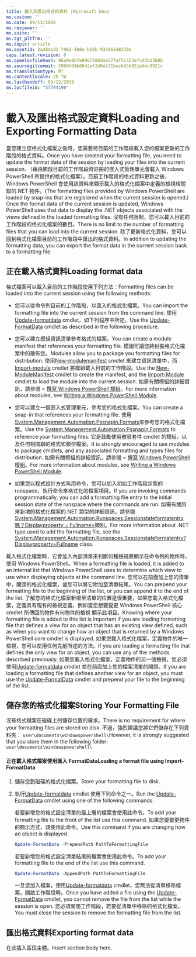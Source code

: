 ```yaml
---
title: 載入及匯出格式的資料 |Microsoft Docs
ms.custom: ''
ms.date: 09/13/2016
ms.reviewer: ''
ms.suite: ''
ms.tgt_pltfrm: ''
ms.topic: article
ms.assetid: 2a48de31-7961-4b0e-b58b-93466e38370b
caps.latest.revision: 6
ms.openlocfilehash: 86a0e8b7e8967280daa57faf5c323efcd3b1368b
ms.sourcegitcommit: 5990f04b8042ef2d8e571bec6d5b051e64c9921c
ms.translationtype: MT
ms.contentlocale: zh-TW
ms.lasthandoff: 03/12/2019
ms.locfileid: "57794190"
---
```

# <a name="loading-and-exporting-formatting-data"></a><span data-ttu-id="4396c-102">載入及匯出格式設定資料</span><span class="sxs-lookup"><span data-stu-id="4396c-102">Loading and Exporting Formatting Data</span></span>

<span data-ttu-id="4396c-103">當您建立您格式化檔案之後時，您需要將目前的工作階段載入您的檔案更新的工作階段的格式資料。</span><span class="sxs-lookup"><span data-stu-id="4396c-103">Once you have created your formatting file, you need to update the format data of the session by loading your files into the current session.</span></span> <span data-ttu-id="4396c-104">（藉由開啟目前的工作階段時註冊的嵌入式管理單元會載入 Windows PowerShell 所提供的格式化檔案）。目前工作階段的格式資料更新之後，Windows PowerShell 會使用該資料來顯示載入的格式化檔案中定義的檢視相關聯的.NET 物件。</span><span class="sxs-lookup"><span data-stu-id="4396c-104">(The formatting files provided by Windows PowerShell are loaded by snap-ins that are registered when the current session is opened.) Once the format data of the current session is updated, Windows PowerShell uses that data to display the .NET objects associated with the views defined in the loaded formatting files.</span></span> <span data-ttu-id="4396c-105">沒有任何限制，您可以載入目前的工作階段的格式化檔案的數目。</span><span class="sxs-lookup"><span data-stu-id="4396c-105">There is no limit to the number of formatting files that you can load into the current session.</span></span> <span data-ttu-id="4396c-106">除了更新格式化資料，您可以回到格式化檔案目前的工作階段中匯出的格式資料。</span><span class="sxs-lookup"><span data-stu-id="4396c-106">In addition to updating the formatting data, you can export the format data in the current session back to a formatting file.</span></span>

## <a name="loading-format-data"></a><span data-ttu-id="4396c-107">正在載入格式資料</span><span class="sxs-lookup"><span data-stu-id="4396c-107">Loading format data</span></span>

<span data-ttu-id="4396c-108">格式檔案可以載入目前的工作階段使用下列方法：</span><span class="sxs-lookup"><span data-stu-id="4396c-108">Formatting files can be loaded into the current session using the following methods:</span></span>

- <span data-ttu-id="4396c-109">您可以從命令列目前的工作階段，以匯入的格式化檔案。</span><span class="sxs-lookup"><span data-stu-id="4396c-109">You can import the formatting file into the current session from the command line.</span></span> <span data-ttu-id="4396c-110">使用[Update-formatdata](/powershell/module/Microsoft.PowerShell.Utility/Update-FormatData) cmdlet，如下列程序中所述。</span><span class="sxs-lookup"><span data-stu-id="4396c-110">Use the [Update-FormatData](/powershell/module/Microsoft.PowerShell.Utility/Update-FormatData) cmdlet as described in the following procedure.</span></span>

- <span data-ttu-id="4396c-111">您可以建立模組資訊清單參考格式的檔案。</span><span class="sxs-lookup"><span data-stu-id="4396c-111">You can create a module manifest that references your formatting file.</span></span> <span data-ttu-id="4396c-112">模組可讓您將封裝格式化檔案中的散佈您。</span><span class="sxs-lookup"><span data-stu-id="4396c-112">Modules allow you to package you formatting files for distribution.</span></span> <span data-ttu-id="4396c-113">使用[New-modulemanifest](/powershell/module/Microsoft.PowerShell.Core/New-ModuleManifest) cmdlet 來建立資訊清單中，而[Import-module](/powershell/module/Microsoft.PowerShell.Core/Import-Module) cmdlet 將模組載入目前的工作階段。</span><span class="sxs-lookup"><span data-stu-id="4396c-113">Use the [New-ModuleManifest](/powershell/module/Microsoft.PowerShell.Core/New-ModuleManifest) cmdlet to create the manifest, and the [Import-Module](/powershell/module/Microsoft.PowerShell.Core/Import-Module) cmdlet to load the module into the current session.</span></span> <span data-ttu-id="4396c-114">如需有關模組的詳細資訊，請參閱 <<c0> [ 撰寫 Windows PowerShell 模組](../module/writing-a-windows-powershell-module.md)。</span><span class="sxs-lookup"><span data-stu-id="4396c-114">For more information about modules, see [Writing a Windows PowerShell Module](../module/writing-a-windows-powershell-module.md).</span></span>

- <span data-ttu-id="4396c-115">您可以建立一個嵌入式管理單元，參考您的格式化檔案。</span><span class="sxs-lookup"><span data-stu-id="4396c-115">You can create a snap-in that references your formatting file.</span></span> <span data-ttu-id="4396c-116">使用[System.Management.Automation.Pssnapin.Formats](/dotnet/api/System.Management.Automation.PSSnapIn.Formats)來參考您的格式化檔案。</span><span class="sxs-lookup"><span data-stu-id="4396c-116">Use the [System.Management.Automation.Pssnapin.Formats](/dotnet/api/System.Management.Automation.PSSnapIn.Formats) to reference your formatting files.</span></span> <span data-ttu-id="4396c-117">它是鼓勵使用散發套件 cmdlet 的模組，以及任何相關聯的格式和類型檔案。</span><span class="sxs-lookup"><span data-stu-id="4396c-117">It is strongly encouraged to use modules to package cmdlets, and any associated formatting and types files for distribution.</span></span> <span data-ttu-id="4396c-118">如需有關模組的詳細資訊，請參閱 <<c0> [ 撰寫 Windows PowerShell 模組](../module/writing-a-windows-powershell-module.md)。</span><span class="sxs-lookup"><span data-stu-id="4396c-118">For more information about modules, see [Writing a Windows PowerShell Module](../module/writing-a-windows-powershell-module.md).</span></span>

- <span data-ttu-id="4396c-119">如果您以程式設計方式叫用命令，您可以加入初始工作階段狀態的 runspace，執行命令來格式化的檔案項目。</span><span class="sxs-lookup"><span data-stu-id="4396c-119">If you are invoking commands programmatically, you can add a formatting file entry to the initial session state of the runspace where the commands are run.</span></span> <span data-ttu-id="4396c-120">如需有關用來新增的格式化檔案的.NET 類型的詳細資訊，請參閱[System.Management.Automation.Runspaces.Sessionstateformatentry 嗎？Displayproperty = Fullname>](/dotnet/api/System.Management.Automation.Runspaces.SessionStateFormatEntry)類別。</span><span class="sxs-lookup"><span data-stu-id="4396c-120">For more information about .NET type used to add the formatting file, see the [System.Management.Automation.Runspaces.Sessionstateformatentry?Displayproperty=Fullname](/dotnet/api/System.Management.Automation.Runspaces.SessionStateFormatEntry) class.</span></span>

<span data-ttu-id="4396c-121">載入格式化檔案時，它會加入內部清單來判斷何種檢視將顯示在命令列的物件時，使用 Windows PowerShell。</span><span class="sxs-lookup"><span data-stu-id="4396c-121">When a formatting file is loaded, it is added to an internal list that Windows PowerShell uses to determine which view to use when displaying objects at the command line.</span></span> <span data-ttu-id="4396c-122">您可以在前面加上您的清單中，開頭的格式化檔案，或您可以將它附加至清單結尾。</span><span class="sxs-lookup"><span data-stu-id="4396c-122">You can prepend your formatting file to the beginning of the list, or you can append it to the end of the list.</span></span> <span data-ttu-id="4396c-123">了解您的格式化檔案新增至清單的位置是很重要，如果您載入格式化檔案，定義具有現有的檢視定義，例如當您想要變更 Windows PowerShell 核心 cmdlet 所傳回的物件有何物件的檢視 顯示此項目。</span><span class="sxs-lookup"><span data-stu-id="4396c-123">Knowing where your formatting file is added to this list is important if you are loading formatting file that defines a view for an object that has an existing view defined, such as when you want to change how an object that is returned by a Windows PowerShell core cmdlet is displayed.</span></span> <span data-ttu-id="4396c-124">如果您載入格式化檔案，定義物件的唯一檢視，您可以使用任何先前所述的方法。</span><span class="sxs-lookup"><span data-stu-id="4396c-124">If you are loading a formatting file that defines the only view for an object, you can use any of the methods described previously.</span></span>  <span data-ttu-id="4396c-125">如果您載入格式化檔案，定義物件的另一個檢視，您必須使用[Update-formatdata](/powershell/module/Microsoft.PowerShell.Utility/Update-FormatData) cmdlet 並在前面加上您的檔案清單的開頭。</span><span class="sxs-lookup"><span data-stu-id="4396c-125">If you are loading a formatting file that defines another view for an object, you must use the [Update-FormatData](/powershell/module/Microsoft.PowerShell.Utility/Update-FormatData) cmdlet and prepend your file to the beginning of the list.</span></span>

## <a name="storing-your-formatting-file"></a><span data-ttu-id="4396c-126">儲存您的格式化檔案</span><span class="sxs-lookup"><span data-stu-id="4396c-126">Storing Your Formatting File</span></span>

<span data-ttu-id="4396c-127">沒有格式檔案在磁碟上的儲存位置的需求。</span><span class="sxs-lookup"><span data-stu-id="4396c-127">There is no requirement for where your formatting files are stored on disk.</span></span> <span data-ttu-id="4396c-128">不過，強烈建議您將它們儲存在下列資料夾： `user\documents\windowspowershell\`</span><span class="sxs-lookup"><span data-stu-id="4396c-128">However, it is strongly suggested that you store them in the following folder: `user\documents\windowspowershell\`</span></span>

#### <a name="loading-a-format-file-using-import-formatdata"></a><span data-ttu-id="4396c-129">正在載入格式檔案使用匯入 FormatData</span><span class="sxs-lookup"><span data-stu-id="4396c-129">Loading a format file using Import-FormatData</span></span>

1. <span data-ttu-id="4396c-130">儲存您到磁碟的格式化檔案。</span><span class="sxs-lookup"><span data-stu-id="4396c-130">Store your formatting file to disk.</span></span>

2. <span data-ttu-id="4396c-131">執行[Update-formatdata](/powershell/module/Microsoft.PowerShell.Utility/Update-FormatData) cmdlet 使用下列命令之一。</span><span class="sxs-lookup"><span data-stu-id="4396c-131">Run the [Update-FormatData](/powershell/module/Microsoft.PowerShell.Utility/Update-FormatData) cmdlet using one of the following commands.</span></span>

   <span data-ttu-id="4396c-132">若要新增您的格式設定清單的最上層的檔案會使用此命令。</span><span class="sxs-lookup"><span data-stu-id="4396c-132">To add your formatting file to the front of the list use this command.</span></span> <span data-ttu-id="4396c-133">如果您要變更物件的顯示方式，請使用此命令。</span><span class="sxs-lookup"><span data-stu-id="4396c-133">Use this command if you are changing how an object is displayed.</span></span>

   ```powershell
   Update-FormatData -PrependPath PathToFormattingFile
   ```

   <span data-ttu-id="4396c-134">若要新增您的格式設定清單結尾的檔案會使用此命令。</span><span class="sxs-lookup"><span data-stu-id="4396c-134">To add your formatting file to the end of the list use this command.</span></span>

   ```powershell
   Update-FormatData -AppendPath PathToFormattingFile
   ```

   <span data-ttu-id="4396c-135">一旦您加入檔案，使用[Update-formatdata](/powershell/module/Microsoft.PowerShell.Utility/Update-FormatData) cmdlet，您無法從清單移除檔案，開啟工作階段時。</span><span class="sxs-lookup"><span data-stu-id="4396c-135">Once you have added a file using the [Update-FormatData](/powershell/module/Microsoft.PowerShell.Utility/Update-FormatData) cmdlet, you cannot remove the file from the list while the session is open.</span></span> <span data-ttu-id="4396c-136">您必須關閉工作階段，若要從清單中移除的格式化檔案。</span><span class="sxs-lookup"><span data-stu-id="4396c-136">You must close the session to remove the formatting file from the list.</span></span>

## <a name="exporting-format-data"></a><span data-ttu-id="4396c-137">匯出格式資料</span><span class="sxs-lookup"><span data-stu-id="4396c-137">Exporting format data</span></span>

<span data-ttu-id="4396c-138">在此插入區段主體。</span><span class="sxs-lookup"><span data-stu-id="4396c-138">Insert section body here.</span></span>
